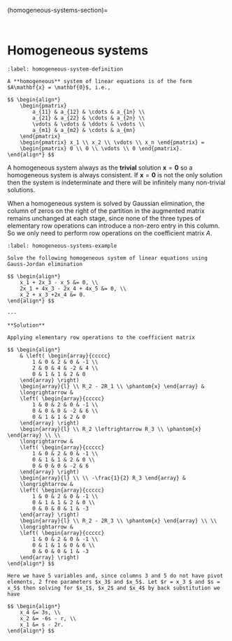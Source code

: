 (homogeneous-systems-section)=

```{index} Systems of linear equations ; homogeneous systems
```

```{index} Homogeneous systems
```

# Homogeneous systems

````{prf:definition} Homogeneous systems
:label: homogeneous-system-definition

A **homogeneous** system of linear equations is of the form $A\mathbf{x} = \mathbf{0}$, i.e.,

$$ \begin{align*}
    \begin{pmatrix}
        a_{11} & a_{12} & \cdots & a_{1n} \\
        a_{21} & a_{22} & \cdots & a_{2n} \\
        \vdots & \vdots & \ddots & \vdots \\
        a_{m1} & a_{m2} & \cdots & a_{mn}
    \end{pmatrix}
    \begin{pmatrix} x_1 \\ x_2 \\ \vdots \\ x_n \end{pmatrix} = 
    \begin{pmatrix} 0 \\ 0 \\ \vdots \\ 0 \end{pmatrix}.
\end{align*} $$
````

A homogeneous system always as the **trivial** solution $\mathbf{x} = \mathbf{0}$ so a homogeneous system is always consistent. If $\mathbf{x} = \mathbf{0}$ is not the only solution then the system is indeterminate and there will be infinitely many non-trivial solutions.

When a homogeneous system is solved by Gaussian elimination, the column of zeros on the right of the partition in the augmented matrix remains unchanged at each stage, since none of the three types of elementary row operations can introduce a non-zero entry in this column. So we only need to perform row operations on the coefficient matrix $A$.

```{prf:example}
:label: homogeneous-systems-example

Solve the following homogeneous system of linear equations using Gauss-Jordan elimination

$$ \begin{align*}
    x_1 + 2x_3 - x_5 &= 0, \\
    2x_1 + 4x_3 - 2x_4 + 4x_5 &= 0, \\
    x_2 + x_3 +2x_4 &= 0.
\end{align*} $$

---

**Solution**

Applying elementary row operations to the coefficient matrix

$$ \begin{align*}
    & \left( \begin{array}{ccccc}
        1 & 0 & 2 & 0 & -1 \\
        2 & 0 & 4 & -2 & 4 \\
        0 & 1 & 1 & 2 & 0
    \end{array} \right)
    \begin{array}{l} \\ R_2 - 2R_1 \\ \phantom{x} \end{array} &
    \longrightarrow &
    \left( \begin{array}{ccccc}
        1 & 0 & 2 & 0 & -1 \\
        0 & 0 & 0 & -2 & 6 \\
        0 & 1 & 1 & 2 & 0
    \end{array} \right)
    \begin{array}{l} \\ R_2 \leftrightarrow R_3 \\ \phantom{x} \end{array} \\ \\
    \longrightarrow &
    \left( \begin{array}{ccccc}
        1 & 0 & 2 & 0 & -1 \\
        0 & 1 & 1 & 2 & 0 \\
        0 & 0 & 0 & -2 & 6
    \end{array} \right)
    \begin{array}{l} \\ \\ -\frac{1}{2} R_3 \end{array} &
    \longrightarrow &
    \left( \begin{array}{ccccc}
        1 & 0 & 2 & 0 & -1 \\
        0 & 1 & 1 & 2 & 0 \\
        0 & 0 & 0 & 1 & -3
    \end{array} \right)
    \begin{array}{l} \\ R_2 - 2R_3 \\ \phantom{x} \end{array} \\ \\
    \longrightarrow &
    \left( \begin{array}{ccccc}
        1 & 0 & 2 & 0 & -1 \\
        0 & 1 & 1 & 0 & 6 \\
        0 & 0 & 0 & 1 & -3
    \end{array} \right)
\end{align*} $$

Here we have 5 variables and, since columns 3 and 5 do not have pivot elements, 2 free parameters $x_3$ and $x_5$. Let $r = x_3 $ and $s = x_5$ then solving for $x_1$, $x_2$ and $x_4$ by back substitution we have

$$ \begin{align*}
    x_4 &= 3s, \\
    x_2 &= -6s - r, \\
    x_1 &= s - 2r.
\end{align*} $$
```
